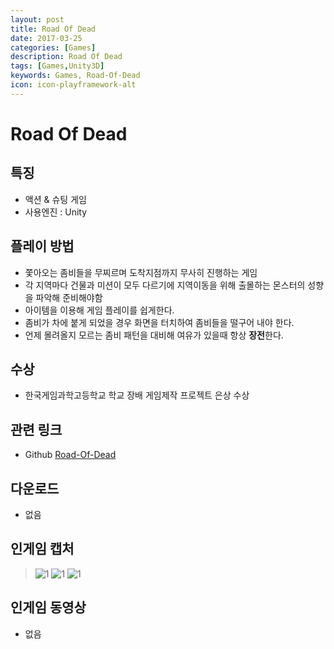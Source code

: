 ```yaml
---
layout: post
title: Road Of Dead
date: 2017-03-25
categories: [Games]
description: Road Of Dead
tags: [Games,Unity3D]
keywords: Games, Road-Of-Dead
icon: icon-playframework-alt
---
```


# Road Of Dead

## 특징
- 액션 & 슈팅 게임
- 사용엔진 : Unity

## 플레이 방법
- 쫓아오는 좀비들을 무찌르며 도착지점까지 무사히 진행하는 게임
- 각 지역마다 건물과 미션이 모두 다르기에 지역이동을 위해 출몰하는 몬스터의 성향을 파악해 준비해야함
- 아이템을 이용해 게임 플레이를 쉽게한다.
- 좀비가 차에 붙게 되었을 경우 화면을 터치하여 좀비들을 떨구어 내야 한다.
- 언제 몰려올지 모르는 좀비 패턴을 대비해 여유가 있을때 항상 **장전**한다.

## 수상
- 한국게임과학고등학교 학교 장배 게임제작 프로젝트 은상 수상

## 관련 링크
 - Github [Road-Of-Dead](https://github.com/GanZinam/Road-Of-Dead)

## 다운로드
- 없음

## 인게임 캡처
> ![1](http://postfiles11.naver.net/MjAxNzAzMjVfMjA3/MDAxNDkwMzc0NjQxODAz.oKug1-3ZODMrOtcSXZo7D1kuHhHpL8C4xJL7-e7sAGUg.bfgwARrtj8beKbataAFLGmmKPMFSEuDF5m42kgMSAr4g.PNG.kyechan99/%EA%B7%B8%EB%A6%BC7.png?type=w1)
> ![1](http://postfiles13.naver.net/MjAxNzAzMjVfMjI5/MDAxNDkwMzc0NjQxMzYw.ErJe-KpH-zh_GJfihxYEDhbfpfQ7fYDcqSk7QT7Z0Lsg.9n1ULN99LocpTx-BBh8EqwgjlDWra-CksnwwPlYZxYkg.PNG.kyechan99/%EA%B7%B8%EB%A6%BC6.png?type=w1)
> ![1](http://postfiles5.naver.net/MjAxNzAzMjVfMTUw/MDAxNDkwMzc0NjQwNTIw.TFxdbdtsgjwwY7qMujl4WcUrW-aASD1WC2Mc6aZOBxwg.2V9dg0PX-_053j5uXug3ppo2RiG0UMlGb9awzrYWhNMg.PNG.kyechan99/%EA%B7%B8%EB%A6%BC5.png?type=w1)

## 인게임 동영상
- 없음
